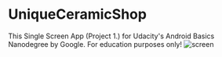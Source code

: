 # UniqueCeramicShop
This Single Screen App (Project 1.) for Udacity's Android Basics Nanodegree by Google. For education purposes only!
![screen](../master/art/rsz_screenshot11.png)
